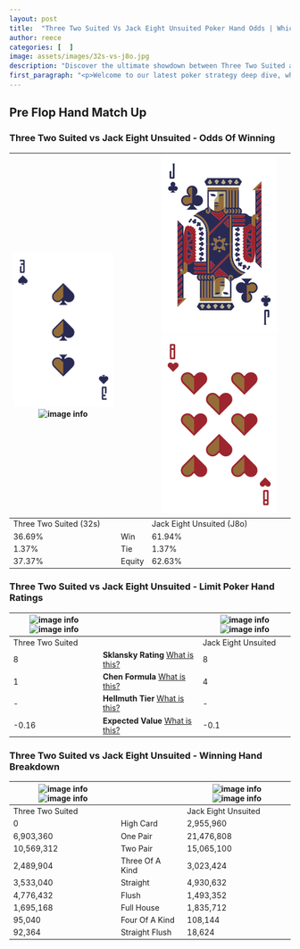 ```yaml
---
layout: post
title:  "Three Two Suited Vs Jack Eight Unsuited Poker Hand Odds | Which Is The Better Hand In Poker? A Complete Guide"
author: reece
categories: [  ]
image: assets/images/32s-vs-j8o.jpg
description: "Discover the ultimate showdown between Three Two Suited and Jack Eight Unsuited in poker! Uncover the odds, strategies, and scenarios where one hand triumphs over the other. Get ready to up your poker game with this thrilling analysis."
first_paragraph: "<p>Welcome to our latest poker strategy deep dive, where we're pitting two distinct hands against each other in a high-stakes showdown: Three Two Suited vs Jack Eight Unsuited.</p><p>In the dynamic world of poker, every decision counts, and knowing which hand holds the upper hand is key to your success at the table.</p><p>In this article, we'll dissect these two hands, explore the scenarios where one dominates the other, and equip you with the knowledge to make strategic choices that can tip the odds in your favor.</p><p>Get ready to unravel the intriguing dynamics of these poker hands and elevate your game to new heights.</p>"
---
```




[comment]: # (sp0)

## Pre Flop Hand Match Up

<div class="table hand-ratings" markdown="1"> 



### Three Two Suited vs Jack Eight Unsuited - Odds Of Winning


    
| ![image info](assets/images/hand1/3.png) ![image info](assets/images/hand1/2s.png) |  | ![image info](assets/images/hand2/j.png) ![image info](assets/images/hand2/8o.png) |
| -------- | -------- | -------- |
| Three Two Suited (32s) |  | Jack Eight Unsuited (J8o) |
| 36.69% | Win | 61.94% |
| 1.37% | Tie | 1.37% |
| 37.37% | Equity | 62.63% |




[comment]: # (sp1)



### Three Two Suited vs Jack Eight Unsuited - Limit Poker Hand Ratings


    
| ![image info](https://www.riverpairs.com/assets/images/hand1/3.png) ![image info](https://www.riverpairs.com/assets/images/hand1/2s.png) |  | ![image info](https://www.riverpairs.com/assets/images/hand2/j.png) ![image info](https://www.riverpairs.com/assets/images/hand2/8o.png) |
| -------- | -------- | -------- |
| Three Two Suited |  | Jack Eight Unsuited |
| 8 | **Sklansky Rating** [What is this?](/sklansky-rating-explained) | 8 |
| 1 | **Chen Formula** [What is this?](/chen-formula-explained) | 4 |
| - | **Hellmuth Tier** [What is this?](/Hellmuth-tier-explained) | - |
| -0.16 | **Expected Value** [What is this?](/expected-value-explained) | -0.1 |




[comment]: # (sp2)



### Three Two Suited vs Jack Eight Unsuited - Winning Hand Breakdown


    
| ![image info](https://www.riverpairs.com/assets/images/hand1/3.png) ![image info](https://www.riverpairs.com/assets/images/hand1/2s.png) |  | ![image info](https://www.riverpairs.com/assets/images/hand2/j.png) ![image info](https://www.riverpairs.com/assets/images/hand2/8o.png) |
| -------- | -------- | -------- |
| Three Two Suited |  | Jack Eight Unsuited |
| 0 | High Card | 2,955,960 |
| 6,903,360 | One Pair | 21,476,808 |
| 10,569,312 | Two Pair | 15,065,100 |
| 2,489,904 | Three Of A Kind | 3,023,424 |
| 3,533,040 | Straight | 4,930,632 |
| 4,776,432 | Flush | 1,493,352 |
| 1,695,168 | Full House | 1,835,712 |
| 95,040 | Four Of A Kind | 108,144 |
| 92,364 | Straight Flush | 18,624 |




[comment]: # (sp3)



</div>

[comment]: # (sp4)



[comment]: # (sp5)

